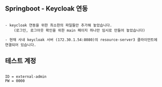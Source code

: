 ## Springboot - Keycloak 연동
```

- keycloak 연동을 위한 최소한의 파일들만 추가해 놓았습니다.
    (로그인, 로그아웃 확인을 위한 main 페이지 하나만 임시로 만들어 놓았습니다)
    
- 현재 사내 keycloak 서버 (172.30.1.54:8080)의 resource-server3 클라이언트에 연결되어 있습니다.

```

## 테스트 계정
```

ID = external-admin
PW = 0000

```
